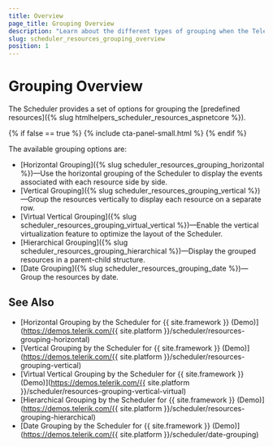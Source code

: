 ```yaml
---
title: Overview
page_title: Grouping Overview
description: "Learn about the different types of grouping when the Telerik UI for {{ site.framework }} Scheduler is configured to use resources."
slug: scheduler_resources_grouping_overview
position: 1
---
```


# Grouping Overview

The Scheduler provides a set of options for grouping the [predefined resources]({% slug htmlhelpers_scheduler_resources_aspnetcore %}).

{% if false == true %}
{% include cta-panel-small.html %}
{% endif %}

The available grouping options are:

* [Horizontal Grouping]({% slug scheduler_resources_grouping_horizontal %})&mdash;Use the horizontal grouping of the Scheduler to display the events associated with each resource side by side.
* [Vertical Grouping]({% slug scheduler_resources_grouping_vertical %})&mdash;Group the resources vertically to display each resource on a separate row.
* [Virtual Vertical Grouping]({% slug scheduler_resources_grouping_virtual_vertical %})&mdash;Enable the vertical virtualization feature to optimize the layout of the Scheduler.
* [Hierarchical Grouping]({% slug scheduler_resources_grouping_hierarchical %})&mdash;Display the grouped resources in a parent-child structure.
* [Date Grouping]({% slug scheduler_resources_grouping_date %})&mdash;Group the resources by date.

## See Also

* [Horizontal Grouping by the Scheduler for {{ site.framework }} (Demo)](https://demos.telerik.com/{{ site.platform }}/scheduler/resources-grouping-horizontal)
* [Vertical Grouping by the Scheduler for {{ site.framework }} (Demo)](https://demos.telerik.com/{{ site.platform }}/scheduler/resources-grouping-vertical)
* [Virtual Vertical Grouping by the Scheduler for {{ site.framework }} (Demo)](https://demos.telerik.com/{{ site.platform }}/scheduler/resources-grouping-vertical-virtual)
* [Hierarchical Grouping by the Scheduler for {{ site.framework }} (Demo)](https://demos.telerik.com/{{ site.platform }}/scheduler/resources-grouping-hierarchical)
* [Date Grouping by the Scheduler for {{ site.framework }} (Demo)](https://demos.telerik.com/{{ site.platform }}/scheduler/date-grouping)